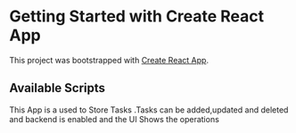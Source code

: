 # Getting Started with Create React App

This project was bootstrapped with [Create React App](https://github.com/facebook/create-react-app).

## Available Scripts

This App is a used to Store Tasks .Tasks can be added,updated and deleted and backend is enabled and the UI Shows the operations
